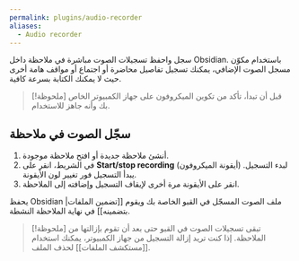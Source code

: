 ```yaml
---
permalink: plugins/audio-recorder
aliases:
  - Audio recorder
---
```


سجل واحفظ تسجيلات الصوت مباشرة في ملاحظة داخل Obsidian. باستخدام مكوّن مسجل الصوت الإضافي، يمكنك تسجيل تفاصيل محاضرة أو اجتماع أو مواقف هامة أخرى حيث لا يمكنك الكتابة بسرعة كافية.

> [!ملحوظة]
> قبل أن تبدأ، تأكد من تكوين الميكروفون على جهاز الكمبيوتر الخاص بك وأنه جاهز للاستخدام.

## سجّل الصوت في ملاحظة

1. أنشئ ملاحظة جديدة أو افتح ملاحظة موجودة.
2. في الشريط، انقر على **Start/stop recording** (أيقونة الميكروفون) لبدء التسجيل. يبدأ التسجيل فور تغيير لون الأيقونة.
3. انقر على الأيقونة مرة أخرى لإيقاف التسجيل وإضافته إلى الملاحظة.

يحفظ Obsidian ملف الصوت المسجّل في القبو الخاصة بك ويقوم [[تضمين الملفات|بتضمينه]] في نهاية الملاحظة النشطة.

> [!ملحوظة]
> تبقى تسجيلات الصوت في القبو حتى بعد أن تقوم بإزالتها من الملاحظة. إذا كنت تريد إزالة التسجيل من جهاز الكمبيوتر، يمكنك استخدام [[مستكشف الملفات]] لحذف الملف.
